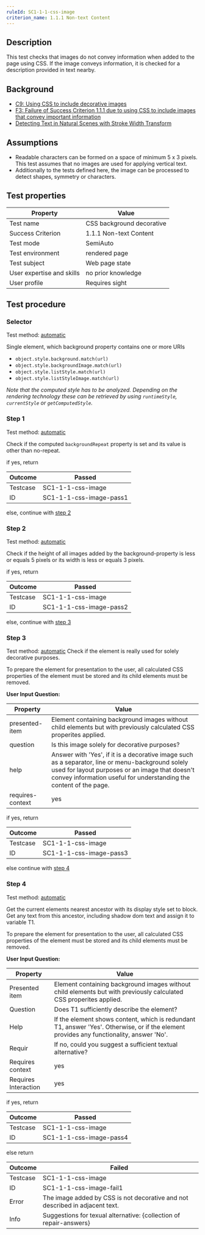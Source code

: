 ```yaml
---
ruleId: SC1-1-1-css-image
criterion_name: 1.1.1 Non-text Content
---
```


## Description

This test checks that images do not convey information when added to the page using CSS. If the image conveys information, it is checked for a description provided in text nearby.

## Background

- [C9: Using CSS to include decorative images](http://www.w3.org/WAI/GL/WCAG20-TECHS/C9)
- [F3: Failure of Success Criterion 1.1.1 due to using CSS to include images that convey important information](http://www.w3.org/TR/WCAG20-TECHS/F3)
- [Detecting Text in Natural Scenes with Stroke Width Transform](http://research.microsoft.com/pubs/149305/1509.pdf)

## Assumptions

- Readable characters can be formed on a space of minimum 5 x 3 pixels. This test assumes that no images are used for applying vertical text.
- Additionally to the tests defined here, the image can be processed to detect shapes, symmetry or characters.

## Test properties

| Property          | Value
|-------------------|----
| Test name         | CSS background decorative
| Success Criterion | 1.1.1 Non-text Content
| Test mode         | SemiAuto
| Test environment  | rendered page
| Test subject      | Web page state
| User expertise and skills | no prior knowledge
| User profile      | Requires sight

## Test procedure

### Selector

Test method: [automatic][earl:automatic]

Single element, which background property contains one or more URIs

- `object.style.background.match(url)`
- `object.style.backgroundImage.match(url)`
- `object.style.listStyle.match(url)`
- `object.style.listStyleImage.match(url)`

*Note that the computed style has to be analyzed. Depending on the rendering technology these can be retrieved by using `runtimeStyle`, `currentStyle` or `getComputedStyle`.*

### Step 1

Test method: [automatic][earl:automatic]

Check if the computed `backgroundRepeat` property is set and its value is other than no-repeat.

if yes, return

| Outcome  | Passed
|----------|-----
| Testcase | SC1-1-1-css-image
| ID       | SC1-1-1-css-image-pass1

else, continue with [step 2](#step-2)

### Step 2

Test method: [automatic][earl:automatic]

Check if the height of all images added by the background-property is less or equals 5 pixels or its width is less or equals 3 pixels.

if yes, return

| Outcome  | Passed
|----------|-----
| Testcase | SC1-1-1-css-image
| ID       | SC1-1-1-css-image-pass2

else, continue with [step 3](#step-3)

### Step 3

Test method: [automatic][earl:manual]
Check if the element is really used for solely decorative purposes.

To prepare the element for presentation to the user, all calculated CSS properties of the element must be stored and its child elements must be removed.

**User Input Question:**

| Property             | Value
|----------------------|---------
| presented-item   | Element containing background images without child elements but with previously calculated CSS properites applied.
| question         | Is this image solely for decorative purposes?
| help             | Answer with 'Yes', if it is a decorative image such as a separator, line or menu-background solely used for layout purposes or an image that doesn't convey information useful for understanding the content of the page.
| requires-context | yes

if yes, return

| Outcome  | Passed
|----------|-----
| Testcase | SC1-1-1-css-image
| ID       | SC1-1-1-css-image-pass3

else continue with [step 4](#step-4)

### Step 4

Test method: [automatic][earl:manual]

Get the current elements nearest ancestor with its display style set to block.
Get any text from this ancestor, including shadow dom text and assign it to variable T1.

To prepare the element for presentation to the user, all calculated CSS properties of the element must be stored and its child elements must be removed.

**User Input Question:**

| Property             | Value
|----------------------|---------
| Presented item       | Element containing background images without child elements but with previously calculated CSS properites applied.
| Question             | Does T1 sufficiently describe the element?
| Help                 | If the element shows content, which is redundant T1, answer 'Yes'. Otherwise, or if the element provides any functionality, answer 'No'.
| Requir               | If no, could you suggest a sufficient textual alternative?
| Requires context     | yes
| Requires Interaction | yes

if yes, return

| Outcome  | Passed
|----------|-----
| Testcase | SC1-1-1-css-image
| ID       | SC1-1-1-css-image-pass4

else return

| Outcome  | Failed
|----------|-----
| Testcase | SC1-1-1-css-image
| ID       | SC1-1-1-css-image-fail1
| Error    | The image added by CSS is not decorative and not described in adjacent text.
| Info     | Suggestions for texual alternative: {collection of repair-answers}

[earl:automatic]: ../pages/test-modes.html#automatic
[earl:semiauto]: ../pages/test-modes.html#semiauto
[earl:manual]: ../pages/test-modes.html#manual
